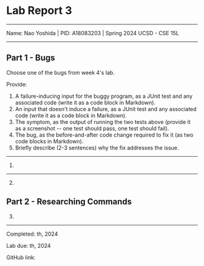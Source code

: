 Lab Report 3
========= 
***

Name: Nao Yoshida |
PID:  A18083203 |
Spring 2024 UCSD - CSE 15L

***

Part 1 - Bugs
--------

Choose one of the bugs from week 4's lab.

Provide:

1. A failure-inducing input for the buggy program, as a JUnit test and any associated code (write it as a code block in Markdown).
2. An input that doesn't induce a failure, as a JUnit test and any associated code (write it as a code block in Markdown).
3. The symptom, as the output of running the two tests above (provide it as a screenshot -- one test should pass, one test should fail).
4. The bug, as the before-and-after code change required to fix it (as two code blocks in Markdown).
5. Briefly describe (2-3 sentences) why the fix addresses the issue.

***

1. 

--------
   
2. 



Part 2 - Researching Commands
--------

3. 
--------

Completed: th, 2024  

Lab due: th, 2024  

GitHub link: 
